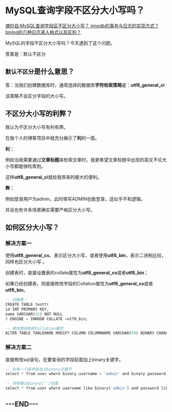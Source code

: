# MySQL查询字段不区分大小写吗？

[摘抄自:MySQL查询字段区不区分大小写？ innodb的事务与日志的实现方式？binlog的几种日志录入格式以及区别？](https://blog.csdn.net/qq_41946557/article/details/104011119 )

MySQL的字段不区分大小写吗？今天遇到了这个问题。

答案是：默认不区分

## `默认不区分`是什么意思？

答：当我们创建数据库时，通常选择的数据库**字符检索策略**是：**utf8_general_ci**

该策略不会区分字段的大小写。

## 不区分大小写的利弊？

我认为不区分大小写有利有弊。

在我个人的博客项目中就充分展示了**利**的一面。

**利：**

例如当我需要通过**文章标题**来检索文章时，我更希望文章标题中出现的英文不论大小写都能够检索到。

这样**utf8_general_ci**就给我带来的极大的便利。

**弊：**

例如登录用户为admin，此时填写ADMIN也能登录，这似乎不和逻辑。

并且也有许多场景确实需要严格区分大小写。

## 如何区分大小写？

### 解决方案一

使用**utf8_general_cs**，表示区分大小写，或者使用**utf8_bin**，表示二进制比较，同样也区分大小写 。

创建表时，直接设置表的collate属性为**utf8_general_cs**或者**utf8_bin**；

如果已经创建表，则直接修改字段的Collation属性为**utf8_general_cs**或者**utf8_bin**。

```sql
-- 创建表：
CREATE TABLE testt(
id INT PRIMARY KEY,
name VARCHAR(32) NOT NULL
) ENGINE = INNODB COLLATE =utf8_bin;
 
-- 修改表结构的Collation属性
ALTER TABLE TABLENAME MODIFY COLUMN COLUMNNAME VARCHAR(50) BINARY CHARACTER SET utf8 COLLATE utf8_bin DEFAULT NULL;
```

### 解决方案二

直接修改sql语句，在要查询的字段前面加上binary关键字。

```sql
-- 在每一个条件前加上binary关键字
select * from user where binary username = 'admin' and binary password = 'admin';
 
-- 将参数以binary('')包围
select * from user where username like binary('admin') and password like binary('admin');
```

## ---END---